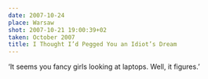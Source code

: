 ```yaml
---
date: 2007-10-24
place: Warsaw
shot: 2007-10-21 19:00:39+02
taken: October 2007
title: I Thought I’d Pegged You an Idiot’s Dream
---
```


‘It seems you fancy girls looking at laptops. Well, it figures.’
